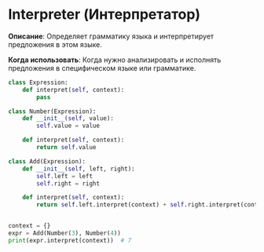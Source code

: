 # Interpreter (Интерпретатор)

**Описание**: Определяет грамматику языка и интерпретирует предложения в этом языке.

**Когда использовать**: Когда нужно анализировать и исполнять предложения в специфическом языке или грамматике.

```python
class Expression:
    def interpret(self, context):
        pass

class Number(Expression):
    def __init__(self, value):
        self.value = value

    def interpret(self, context):
        return self.value

class Add(Expression):
    def __init__(self, left, right):
        self.left = left
        self.right = right

    def interpret(self, context):
        return self.left.interpret(context) + self.right.interpret(context)


context = {}
expr = Add(Number(3), Number(4))
print(expr.interpret(context))  # 7
```
